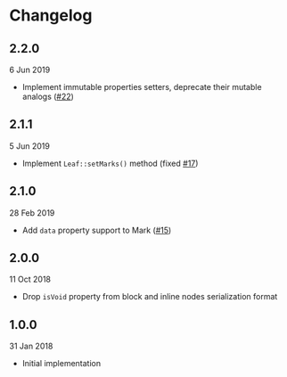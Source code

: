 # Changelog

## 2.2.0

6 Jun 2019

- Implement immutable properties setters, deprecate their mutable analogs ([#22](https://github.com/prezly/slate-php/issues/22))

## 2.1.1

5 Jun 2019

- Implement `Leaf::setMarks()` method (fixed [#17](https://github.com/prezly/slate-php/issues/17))

## 2.1.0

28 Feb 2019

- Add `data` property support to Mark ([#15](https://github.com/prezly/slate-php/pull/15))

## 2.0.0

11 Oct 2018

- Drop `isVoid` property from block and inline nodes serialization format

## 1.0.0 

31 Jan 2018

- Initial implementation

